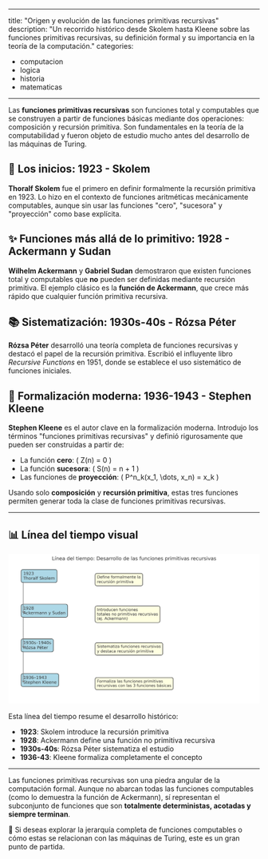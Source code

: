 
---
title: "Origen y evolución de las funciones primitivas recursivas"
description: "Un recorrido histórico desde Skolem hasta Kleene sobre las funciones primitivas recursivas, su definición formal y su importancia en la teoría de la computación."
categories:
  - computacion
  - logica
  - historia
  - matematicas
---

Las **funciones primitivas recursivas** son funciones total y computables que se construyen a partir de funciones básicas mediante dos operaciones: composición y recursión primitiva. Son fundamentales en la teoría de la computabilidad y fueron objeto de estudio mucho antes del desarrollo de las máquinas de Turing.

## 🧠 Los inicios: 1923 - Skolem

**Thoralf Skolem** fue el primero en definir formalmente la recursión primitiva en 1923. Lo hizo en el contexto de funciones aritméticas mecánicamente computables, aunque sin usar las funciones "cero", "sucesora" y "proyección" como base explícita.

## ✨ Funciones más allá de lo primitivo: 1928 - Ackermann y Sudan

**Wilhelm Ackermann** y **Gabriel Sudan** demostraron que existen funciones total y computables que **no** pueden ser definidas mediante recursión primitiva. El ejemplo clásico es la **función de Ackermann**, que crece más rápido que cualquier función primitiva recursiva.

## 📚 Sistematización: 1930s-40s - Rózsa Péter

**Rózsa Péter** desarrolló una teoría completa de funciones recursivas y destacó el papel de la recursión primitiva. Escribió el influyente libro *Recursive Functions* en 1951, donde se establece el uso sistemático de funciones iniciales.

## 🔄 Formalización moderna: 1936-1943 - Stephen Kleene

**Stephen Kleene** es el autor clave en la formalización moderna. Introdujo los términos "funciones primitivas recursivas" y definió rigurosamente que pueden ser construidas a partir de:

- La función **cero**: \( Z(n) = 0 \)
- La función **sucesora**: \( S(n) = n + 1 \)
- Las funciones de **proyección**: \( P^n_k(x_1, \dots, x_n) = x_k \)

Usando solo **composición** y **recursión primitiva**, estas tres funciones permiten generar toda la clase de funciones primitivas recursivas.

---

## 📊 Línea del tiempo visual

![Línea del tiempo: funciones primitivas recursivas](linea_tiempo_funciones_primitivas.webp)

Esta línea del tiempo resume el desarrollo histórico:

- **1923**: Skolem introduce la recursión primitiva
- **1928**: Ackermann define una función no primitiva recursiva
- **1930s-40s**: Rózsa Péter sistematiza el estudio
- **1936-43**: Kleene formaliza completamente el concepto

---

Las funciones primitivas recursivas son una piedra angular de la computación formal. Aunque no abarcan todas las funciones computables (como lo demuestra la función de Ackermann), sí representan el subconjunto de funciones que son **totalmente deterministas, acotadas y siempre terminan**.

🔹 Si deseas explorar la jerarquía completa de funciones computables o cómo estas se relacionan con las máquinas de Turing, este es un gran punto de partida.
